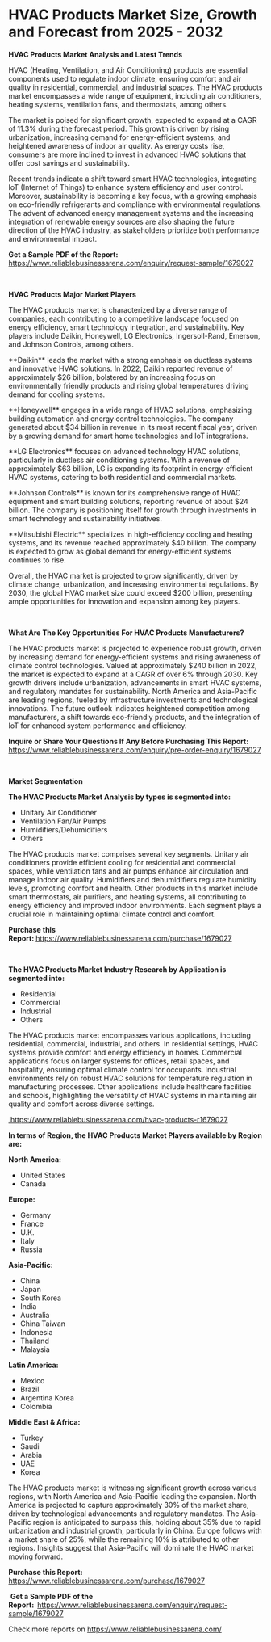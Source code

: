 <p><h1>HVAC Products Market Size, Growth and Forecast from 2025 - 2032</h1></p><p><strong>HVAC Products Market Analysis and Latest Trends</strong></p>
<p><p>HVAC (Heating, Ventilation, and Air Conditioning) products are essential components used to regulate indoor climate, ensuring comfort and air quality in residential, commercial, and industrial spaces. The HVAC products market encompasses a wide range of equipment, including air conditioners, heating systems, ventilation fans, and thermostats, among others.</p><p>The market is poised for significant growth, expected to expand at a CAGR of 11.3% during the forecast period. This growth is driven by rising urbanization, increasing demand for energy-efficient systems, and heightened awareness of indoor air quality. As energy costs rise, consumers are more inclined to invest in advanced HVAC solutions that offer cost savings and sustainability.</p><p>Recent trends indicate a shift toward smart HVAC technologies, integrating IoT (Internet of Things) to enhance system efficiency and user control. Moreover, sustainability is becoming a key focus, with a growing emphasis on eco-friendly refrigerants and compliance with environmental regulations. The advent of advanced energy management systems and the increasing integration of renewable energy sources are also shaping the future direction of the HVAC industry, as stakeholders prioritize both performance and environmental impact.</p></p>
<p><strong>Get a Sample PDF of the Report:&nbsp;</strong> <a href="https://www.reliablebusinessarena.com/enquiry/request-sample/1679027?utm_campaign=2221&utm_medium=2&utm_source=Github&utm_content=ia&utm_term=24032025&utm_id=hvac-products">https://www.reliablebusinessarena.com/enquiry/request-sample/1679027</a></p>
<p>&nbsp;</p>
<p><strong>HVAC Products Major Market Players</strong></p>
<p><p>The HVAC products market is characterized by a diverse range of companies, each contributing to a competitive landscape focused on energy efficiency, smart technology integration, and sustainability. Key players include Daikin, Honeywell, LG Electronics, Ingersoll-Rand, Emerson, and Johnson Controls, among others.</p><p>**Daikin** leads the market with a strong emphasis on ductless systems and innovative HVAC solutions. In 2022, Daikin reported revenue of approximately $26 billion, bolstered by an increasing focus on environmentally friendly products and rising global temperatures driving demand for cooling systems.</p><p>**Honeywell** engages in a wide range of HVAC solutions, emphasizing building automation and energy control technologies. The company generated about $34 billion in revenue in its most recent fiscal year, driven by a growing demand for smart home technologies and IoT integrations.</p><p>**LG Electronics** focuses on advanced technology HVAC solutions, particularly in ductless air conditioning systems. With a revenue of approximately $63 billion, LG is expanding its footprint in energy-efficient HVAC systems, catering to both residential and commercial markets.</p><p>**Johnson Controls** is known for its comprehensive range of HVAC equipment and smart building solutions, reporting revenue of about $24 billion. The company is positioning itself for growth through investments in smart technology and sustainability initiatives.</p><p>**Mitsubishi Electric** specializes in high-efficiency cooling and heating systems, and its revenue reached approximately $40 billion. The company is expected to grow as global demand for energy-efficient systems continues to rise.</p><p>Overall, the HVAC market is projected to grow significantly, driven by climate change, urbanization, and increasing environmental regulations. By 2030, the global HVAC market size could exceed $200 billion, presenting ample opportunities for innovation and expansion among key players.</p></p>
<p>&nbsp;</p>
<p><strong>What Are The Key Opportunities For HVAC Products Manufacturers?</strong></p>
<p><p>The HVAC products market is projected to experience robust growth, driven by increasing demand for energy-efficient systems and rising awareness of climate control technologies. Valued at approximately $240 billion in 2022, the market is expected to expand at a CAGR of over 6% through 2030. Key growth drivers include urbanization, advancements in smart HVAC systems, and regulatory mandates for sustainability. North America and Asia-Pacific are leading regions, fueled by infrastructure investments and technological innovations. The future outlook indicates heightened competition among manufacturers, a shift towards eco-friendly products, and the integration of IoT for enhanced system performance and efficiency.</p></p>
<p><strong>Inquire or Share Your Questions If Any Before Purchasing This Report:</strong> <a href="https://www.reliablebusinessarena.com/enquiry/pre-order-enquiry/1679027?utm_campaign=2221&utm_medium=2&utm_source=Github&utm_content=ia&utm_term=24032025&utm_id=hvac-products">https://www.reliablebusinessarena.com/enquiry/pre-order-enquiry/1679027</a></p>
<p>&nbsp;</p>
<p><strong>Market Segmentation</strong></p>
<p><strong>The HVAC Products Market Analysis by types is segmented into:</strong></p>
<p><ul><li>Unitary Air Conditioner</li><li>Ventilation Fan/Air Pumps</li><li>Humidifiers/Dehumidifiers</li><li>Others</li></ul></p>
<p><p>The HVAC products market comprises several key segments. Unitary air conditioners provide efficient cooling for residential and commercial spaces, while ventilation fans and air pumps enhance air circulation and manage indoor air quality. Humidifiers and dehumidifiers regulate humidity levels, promoting comfort and health. Other products in this market include smart thermostats, air purifiers, and heating systems, all contributing to energy efficiency and improved indoor environments. Each segment plays a crucial role in maintaining optimal climate control and comfort.</p></p>
<p><strong>Purchase this Report:&nbsp;</strong><a href="https://www.reliablebusinessarena.com/purchase/1679027?utm_campaign=2221&utm_medium=2&utm_source=Github&utm_content=ia&utm_term=24032025&utm_id=hvac-products">https://www.reliablebusinessarena.com/purchase/1679027</a></p>
<p>&nbsp;</p>
<p><strong>The HVAC Products Market Industry Research by Application is segmented into:</strong></p>
<p><ul><li>Residential</li><li>Commercial</li><li>Industrial</li><li>Others</li></ul></p>
<p><p>The HVAC products market encompasses various applications, including residential, commercial, industrial, and others. In residential settings, HVAC systems provide comfort and energy efficiency in homes. Commercial applications focus on larger systems for offices, retail spaces, and hospitality, ensuring optimal climate control for occupants. Industrial environments rely on robust HVAC solutions for temperature regulation in manufacturing processes. Other applications include healthcare facilities and schools, highlighting the versatility of HVAC systems in maintaining air quality and comfort across diverse settings.</p></p>
<p><a href="https://www.reliablebusinessarena.com/hvac-products-r1679027?utm_campaign=2221&utm_medium=2&utm_source=Github&utm_content=ia&utm_term=24032025&utm_id=hvac-products">&nbsp;https://www.reliablebusinessarena.com/hvac-products-r1679027</a></p>
<p><strong>In terms of Region, the HVAC Products Market Players available by Region are:</strong></p>
<p>
    <p> <strong> North America: </strong>
        <ul>
            <li>United States</li>
            <li>Canada</li>
        </ul>
        </p> 
    <p> <strong> Europe: </strong>
        <ul>
            <li>Germany</li>
            <li>France</li>
            <li>U.K.</li>
            <li>Italy</li>
            <li>Russia</li>
        </ul>
        </p> 
    <p> <strong> Asia-Pacific: </strong>
        <ul>
            <li>China</li>
            <li>Japan</li>
            <li>South Korea</li>
            <li>India</li>
            <li>Australia</li>
            <li>China Taiwan</li>
            <li>Indonesia</li>
            <li>Thailand</li>
            <li>Malaysia</li>
        </ul>
        </p> 
    <p> <strong> Latin America: </strong>
        <ul>
            <li>Mexico</li>
            <li>Brazil</li>
            <li>Argentina Korea</li>
            <li>Colombia</li>
        </ul>
        </p> 
    <p> <strong> Middle East & Africa: </strong>
        <ul>
            <li>Turkey</li>
            <li>Saudi</li>
            <li>Arabia</li>
            <li>UAE</li>
            <li>Korea</li>
        </ul>
    </p>
    </p>
<p><p>The HVAC products market is witnessing significant growth across various regions, with North America and Asia-Pacific leading the expansion. North America is projected to capture approximately 30% of the market share, driven by technological advancements and regulatory mandates. The Asia-Pacific region is anticipated to surpass this, holding about 35% due to rapid urbanization and industrial growth, particularly in China. Europe follows with a market share of 25%, while the remaining 10% is attributed to other regions. Insights suggest that Asia-Pacific will dominate the HVAC market moving forward.</p></p>
<p><strong>Purchase this Report: </strong><a href="https://www.reliablebusinessarena.com/purchase/1679027?utm_campaign=2221&utm_medium=2&utm_source=Github&utm_content=ia&utm_term=24032025&utm_id=hvac-products">https://www.reliablebusinessarena.com/purchase/1679027</a></p>
<p>&nbsp;<strong>Get a Sample PDF of the Report:&nbsp;&nbsp;</strong><a href="https://www.reliablebusinessarena.com/enquiry/request-sample/1679027?utm_campaign=2221&utm_medium=2&utm_source=Github&utm_content=ia&utm_term=24032025&utm_id=hvac-products">https://www.reliablebusinessarena.com/enquiry/request-sample/1679027</a></p>
<p><strong></strong></p>
<p>Check more reports on <a href="https://www.reliablebusinessarena.com/?utm_campaign=2221&utm_medium=2&utm_source=Github&utm_content=ia&utm_term=24032025&utm_id=hvac-products">https://www.reliablebusinessarena.com/</a></p>